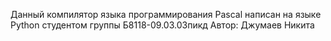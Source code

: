 Данный компилятор языка программирования Pascal написан на языке Python студентом группы Б8118-09.03.03пикд
Автор: Джумаев Никита
